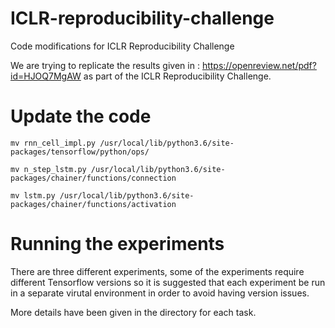 # ICLR-reproducibility-challenge
Code modifications for ICLR Reproducibility Challenge

We are trying to replicate the results given in : https://openreview.net/pdf?id=HJOQ7MgAW as part of the ICLR Reproducibility Challenge.

# Update the code
`mv rnn_cell_impl.py /usr/local/lib/python3.6/site-packages/tensorflow/python/ops/`

`mv n_step_lstm.py /usr/local/lib/python3.6/site-packages/chainer/functions/connection`

`mv lstm.py /usr/local/lib/python3.6/site-packages/chainer/functions/activation`

# Running the experiments
There are three different experiments, some of the experiments require different Tensorflow versions so it is suggested that each experiment be run in a separate virutal environment in order to avoid having version issues.

More details have been given in the directory for each task.
